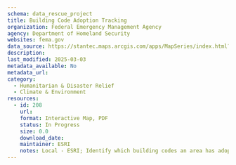 ```yaml
---
schema: data_rescue_project 
title: Building Code Adoption Tracking
organization: Federal Emergency Management Agency
agency: Department of Homeland Security
websites: fema.gov
data_source: https://stantec.maps.arcgis.com/apps/MapSeries/index.html?appid=a053ac48343c4217ab4184bc8759c350
description: 
last_modified: 2025-03-03
metadata_available: No
metadata_url: 
category:
  - Humanitarian & Disaster Relief 
  - Climate & Environment 
resources:
  - id: 208
    url: 
    format: Interactive Map, PDF
    status: In Progress
    size: 0.0
    download_date: 
    maintainer: ESRI
    notes: Local - ESRI; Identify which building codes an area has adopted by hazard risk, PDF fact sheets by region
---
```

